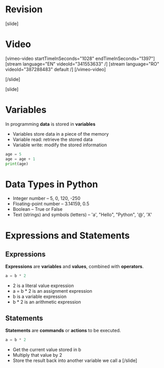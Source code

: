 # Revision 

[slide]
# Video

[vimeo-video startTimeInSeconds="1028" endTimeInSeconds="1397"]
[stream language="EN" videoId="341553633"  /]
[stream language="RO" videoId="387288483" default /]
[/vimeo-video]

[/slide]

[slide]
# Variables
In programming **data** is stored in **variables**
  * Variables store data in a piece of the memory
  * Variable read: retrieve the stored data
  * Variable write: modify the stored information

```py live
age = 5
age = age + 1
print(age)
```
# Data Types in Python
* Integer number – 5, 0, 120, -250
* Floating-point number – 3.14159, 0.5
* Boolean – True or False
* Text (strings) and symbols (letters) –  'a', "Hello", "Python", '@', 'X'

# Expressions and Statements

## Expressions
**Expressions** are **variables** and **values**, combined with **operators**.

```py
a = b * 2
```
- 2 is a literal value expression
- a = b * 2 is an assignment expression
- b is a variable expression
- b * 2 is an arithmetic expression

## Statements
**Statements** are **commands** or **actions** to be executed.

```py
a = b * 2
```
- Get the current value stored in b
- Multiply that value by 2
- Store the result back into another variable we call a
[/slide]